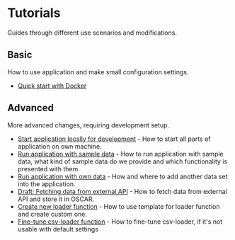 # Tutorials

Guides through different use scenarios and modifications.

## Basic

How to use application and make small configuration settings.

- [Quick start with Docker](./quick-start.md)

## Advanced

More advanced changes, requiring development setup.

- [Start application locally for development](./advanced/start-application-locally-for-development.md) - How to start all parts of application on own machine.
- [Run application with sample data](./advanced/run-application-with-sample-data.md) - How to run application with sample data, what kind of sample data do we provide and which functionality is presented with them.
- [Run application with own data](./advanced/run-application-with-own-data.md) - How and where to add another data set into the application.
- [Draft: Fetching data from external API](./advanced/fetching-data-from-external-api) - How to fetch data from external API and store it in OSCAR.
- [Create new loader function](./advanced/create-new-loader-function-from-template.md) - How to use template for loader function and create custom one.
- [Fine-tune csv-loader function](./advanced/fine-tune-csv-loader-function.md) - How to fine-tune csv-loader, if it's not usable with default settings
